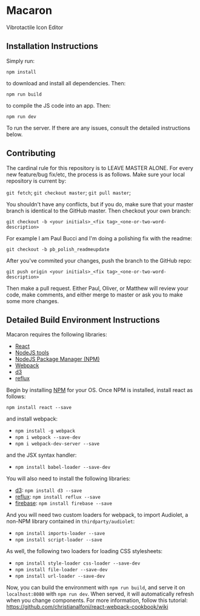 # Macaron
Vibrotactile Icon Editor

## Installation Instructions

Simply run:

`npm install`

to download and install all dependencies. Then:

`npm run build`

to compile the JS code into an app. Then:

`npm run dev`

To run the server. If there are any issues, consult the detailed instructions below.

## Contributing

The cardinal rule for this repository is to LEAVE MASTER ALONE. For every new feature/bug fix/etc, the process is as follows. Make sure your local repository is current by:

`git fetch`;
`git checkout master`;
`git pull master`;

You shouldn't have any conflicts, but if you do, make sure that your master branch is identical to the GitHub master. Then checkout your own branch:

`git checkout -b <your initials>_<fix tag>_<one-or-two-word-description>`

For example I am Paul Bucci and I'm doing a polishing fix with the readme:

`git checkout -b pb_polish_readmeupdate`

After you've commited your changes, push the branch to the GitHub repo:

`git push origin <your initials>_<fix tag>_<one-or-two-word-description>`

Then make a pull request. Either Paul, Oliver, or Matthew will review your code, make comments, and either merge to master or ask you to make some more changes.

## Detailed Build Environment Instructions

Macaron requires the following libraries:

 - [React][react]
 - [NodeJS tools][nodejs]
 - [NodeJS Package Manager (NPM)][npm]
 - [Webpack][webpack]
 - [d3][d3]
 - [reflux][reflux]

Begin by installing [NPM][npm] for your OS. Once NPM is installed, install react as follows:

 `npm install react --save`

and install webpack:

 - `npm install -g webpack`
 - `npm i webpack --save-dev`
 - `npm i webpack-dev-server --save`

and the JSX syntax handler:

- `npm install babel-loader --save-dev`

You will also need to install the following libraries:

- [d3][d3]: `npm install d3 --save`
- [reflux][reflux]: `npm install reflux --save`
- [firebase][firebase]: `npm install firebase --save`

And you will need two custom loaders for webpack, to import Audiolet, a non-NPM library contained in `thirdparty/audiolet`:

 - `npm install imports-loader --save`
 - `npm install script-loader --save`

 As well, the following two loaders for loading CSS stylesheets:
 
 - `npm install style-loader css-loader --save-dev`
 - `npm install file-loader --save-dev`
 - `npm install url-loader --save-dev`

Now, you can build the environment with `npm run build`, and serve it on `localhost:8080` with `npm run dev`. When served, it will automatically refresh when you change components. 
For more information, follow this tutorial: https://github.com/christianalfoni/react-webpack-cookbook/wiki


[nodejs]: http://nodejs.org
[npm]: https://www.npmjs.org
[react]: http://facebook.github.io/react/
[webpack]: http://webpack.github.io
[d3]: http://d3js.org
[reflux]: https://github.com/spoike/refluxjs
[firebase]: https://www.firebase.com

